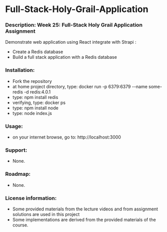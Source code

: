 # Full-Stack-Holy-Grail-Application

### **Description**: Week 25: Full-Stack Holy Grail Application Assignment
<p>Demonstrate web application using React integrate with Strapi :<p>
<ul>
  <li>Create a Redis database</li>
  <li>Build a full stack application with a Redis database</li>
</ul>

### **Installation**:
<ul>
  <li>Fork the repository</li>
  <li>at home project directory, type: docker run -p 6379:6379 --name some-redis -d redis:4.0.1</li>
  <li>type: npm install redis</li>
  <li>verifying, type: docker ps</li>
  <li>type: npm install node</li>
  <li>type: node index.js</li>
</ul>

### **Usage**:
<ul>
  <li>on your internet browse, go to: http://localhost:3000</li>
</ul>

### **Support**:
<ul><li>None.</li></ul>

### **Roadmap**:
<ul><li>None.</li></ul>

### **License information**:
<ul>
  <li>Some provided materials from the lecture videos and from assignment solutions are used in this project</li>
  <li>Some implementations are derived from the provided materials of the course.</li>
</ul>
